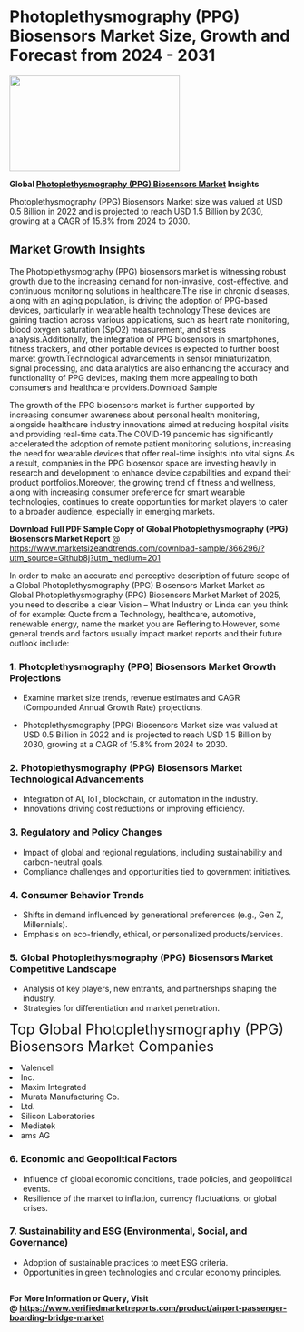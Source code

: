 <H1>Photoplethysmography (PPG) Biosensors Market Size, Growth and Forecast from 2024 - 2031</H1><img class="aligncenter size-medium wp-image-584254" src="https://thirdeyenews.in/wp-content/uploads/2024/09/Global-Market-Research-300x168.jpeg" alt="" width="300" height="168" /><p><strong>Global&nbsp;<a href="https://www.marketsizeandtrends.com/download-sample/366296/?utm_source=Github8j?utm_medium=201">Photoplethysmography (PPG) Biosensors Market</a> Insights</strong></p><p>Photoplethysmography (PPG) Biosensors Market size was valued at USD 0.5 Billion in 2022 and is projected to reach USD 1.5 Billion by 2030, growing at a CAGR of 15.8% from 2024 to 2030.</p><p><h2>Market Growth Insights</h2> <p>The Photoplethysmography (PPG) biosensors market is witnessing robust growth due to the increasing demand for non-invasive, cost-effective, and continuous monitoring solutions in healthcare.The rise in chronic diseases, along with an aging population, is driving the adoption of PPG-based devices, particularly in wearable health technology.These devices are gaining traction across various applications, such as heart rate monitoring, blood oxygen saturation (SpO2) measurement, and stress analysis.Additionally, the integration of PPG biosensors in smartphones, fitness trackers, and other portable devices is expected to further boost market growth.Technological advancements in sensor miniaturization, signal processing, and data analytics are also enhancing the accuracy and functionality of PPG devices, making them more appealing to both consumers and healthcare providers.Download Sample</p> <p>The growth of the PPG biosensors market is further supported by increasing consumer awareness about personal health monitoring, alongside healthcare industry innovations aimed at reducing hospital visits and providing real-time data.The COVID-19 pandemic has significantly accelerated the adoption of remote patient monitoring solutions, increasing the need for wearable devices that offer real-time insights into vital signs.As a result, companies in the PPG biosensor space are investing heavily in research and development to enhance device capabilities and expand their product portfolios.Moreover, the growing trend of fitness and wellness, along with increasing consumer preference for smart wearable technologies, continues to create opportunities for market players to cater to a broader audience, especially in emerging markets.</p><p><span class=""><strong>Download Full PDF Sample Copy of Global Photoplethysmography (PPG) Biosensors Market Report</strong> @ <a href="https://www.marketsizeandtrends.com/download-sample/366296/?utm_source=Github8j?utm_medium=201" target="_blank">https://www.marketsizeandtrends.com/download-sample/366296/?utm_source=Github8j?utm_medium=201</a></span></p><p>In order to make an accurate and perceptive description of future scope of a Global&nbsp;Photoplethysmography (PPG) Biosensors Market Market as Global&nbsp;Photoplethysmography (PPG) Biosensors Market Market of 2025, you need to describe a clear Vision &ndash; What Industry or Linda can you think of for example: Quote from a Technology, healthcare, automotive, renewable energy, name the market you are Reffering to.However, some general trends and factors usually impact market reports and their future outlook include:</p><h3>1.&nbsp;<strong>Photoplethysmography (PPG) Biosensors Market Growth Projections</strong></h3><ul><li>Examine market size trends, revenue estimates and CAGR (Compounded Annual Growth Rate) projections.</li><li><p>Photoplethysmography (PPG) Biosensors Market size was valued at USD 0.5 Billion in 2022 and is projected to reach USD 1.5 Billion by 2030, growing at a CAGR of 15.8% from 2024 to 2030.</p></li></ul><h3>2.&nbsp;<strong>Photoplethysmography (PPG) Biosensors Market Technological Advancements</strong></h3><ul><li>Integration of AI, IoT, blockchain, or automation in the industry.</li><li>Innovations driving cost reductions or improving efficiency.</li></ul><h3>3.&nbsp;<strong>Regulatory and Policy Changes</strong></h3><ul><li>Impact of global and regional regulations, including sustainability and carbon-neutral goals.</li><li>Compliance challenges and opportunities tied to government initiatives.</li></ul><h3>4.&nbsp;<strong>Consumer Behavior Trends</strong></h3><ul><li>Shifts in demand influenced by generational preferences (e.g., Gen Z, Millennials).</li><li>Emphasis on eco-friendly, ethical, or personalized products/services.</li></ul><h3>5.&nbsp;<strong>Global Photoplethysmography (PPG) Biosensors Market Competitive Landscape</strong></h3><ul><li>Analysis of key players, new entrants, and partnerships shaping the industry.</li><li>Strategies for differentiation and market penetration.</li></ul><p data-pm-slice="1 1 []"><span style="color: inherit; font-family: inherit; font-size: 25px;">Top Global Photoplethysmography (PPG) Biosensors Market Companies</span></p><div class="" data-test-id=""><p><li>Valencell</li><li> Inc.</li><li> Maxim Integrated</li><li> Murata Manufacturing Co.</li><li> Ltd.</li><li> Silicon Laboratories</li><li> Mediatek</li><li> ams AG</li></p></div><h3>6.&nbsp;<strong>Economic and Geopolitical Factors</strong></h3><ul><li>Influence of global economic conditions, trade policies, and geopolitical events.</li><li>Resilience of the market to inflation, currency fluctuations, or global crises.</li></ul><h3>7.&nbsp;<strong>Sustainability and ESG (Environmental, Social, and Governance)</strong></h3><ul><li>Adoption of sustainable practices to meet ESG criteria.</li><li>Opportunities in green technologies and circular economy principles.</li></ul><h2><strong style="font-size: 14px;">For More Information or Query, Visit @&nbsp;</strong><a style="background-color: #ffffff; font-size: 14px;" href="https://www.marketsizeandtrends.com/report/photoplethysmography-ppg-biosensors-market/" target="_blank">https://www.verifiedmarketreports.com/product/airport-passenger-boarding-bridge-market</a></h2>